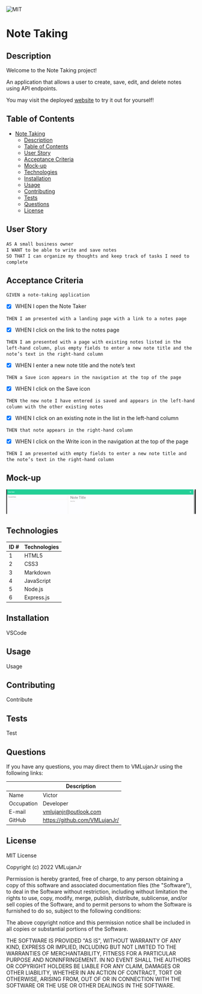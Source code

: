 ![MIT](https://img.shields.io/badge/License-MIT-blue)
# Note Taking

## Description

Welcome to the Note Taking project!

An application that allows a user to create, save, edit, and delete notes using API endpoints.

You may visit the deployed [website](https://shielded-shelf-02439.herokuapp.com/) to try it out for yourself!

## Table of Contents

- [Note Taking](#note-taking)
  - [Description](#description)
  - [Table of Contents](#table-of-contents)
  - [User Story](#user-story)
  - [Acceptance Criteria](#acceptance-criteria)
  - [Mock-up](#mock-up)
  - [Technologies](#technologies)
  - [Installation](#installation)
  - [Usage](#usage)
  - [Contributing](#contributing)
  - [Tests](#tests)
  - [Questions](#questions)
  - [License](#license)

## User Story

~~~
AS A small business owner
I WANT to be able to write and save notes
SO THAT I can organize my thoughts and keep track of tasks I need to complete
~~~

## Acceptance Criteria

~~~
GIVEN a note-taking application
~~~

- [x] WHEN I open the Note Taker
~~~
THEN I am presented with a landing page with a link to a notes page
~~~

- [x] WHEN I click on the link to the notes page
~~~
THEN I am presented with a page with existing notes listed in the left-hand column, plus empty fields to enter a new note title and the note’s text in the right-hand column
~~~

- [x] WHEN I enter a new note title and the note’s text
~~~
THEN a Save icon appears in the navigation at the top of the page
~~~

- [x] WHEN I click on the Save icon
~~~
THEN the new note I have entered is saved and appears in the left-hand column with the other existing notes
~~~

- [x] WHEN I click on an existing note in the list in the left-hand column
~~~
THEN that note appears in the right-hand column
~~~

- [x] WHEN I click on the Write icon in the navigation at the top of the page
~~~
THEN I am presented with empty fields to enter a new note title and the note’s text in the right-hand column
~~~

## Mock-up

![mockup](./public/assets/images/mock-up.gif)

## Technologies
| ID # | Technologies |
| --- | --- |
| 1 | HTML5 |
| 2 | CSS3 |
| 3 | Markdown |
| 4 | JavaScript |
| 5 | Node.js |
| 6 | Express.js |

## Installation

VSCode

## Usage

Usage

## Contributing

Contribute

## Tests

Test

## Questions

If you have any questions, you may direct them to VMLujanJr using the following links:

| | Description |
| --- | --- |
| Name | Victor |
| Occupation | Developer |
| E-mail | <vmlujanjr@outlook.com> |
| GitHub | <https://github.com/VMLujanJr/> |

## License

MIT License

Copyright (c) 2022 VMLujanJr

Permission is hereby granted, free of charge, to any person obtaining a copy
of this software and associated documentation files (the "Software"), to deal
in the Software without restriction, including without limitation the rights
to use, copy, modify, merge, publish, distribute, sublicense, and/or sell
copies of the Software, and to permit persons to whom the Software is
furnished to do so, subject to the following conditions:

The above copyright notice and this permission notice shall be included in all
copies or substantial portions of the Software.

THE SOFTWARE IS PROVIDED "AS IS", WITHOUT WARRANTY OF ANY KIND, EXPRESS OR
IMPLIED, INCLUDING BUT NOT LIMITED TO THE WARRANTIES OF MERCHANTABILITY,
FITNESS FOR A PARTICULAR PURPOSE AND NONINFRINGEMENT. IN NO EVENT SHALL THE
AUTHORS OR COPYRIGHT HOLDERS BE LIABLE FOR ANY CLAIM, DAMAGES OR OTHER
LIABILITY, WHETHER IN AN ACTION OF CONTRACT, TORT OR OTHERWISE, ARISING FROM,
OUT OF OR IN CONNECTION WITH THE SOFTWARE OR THE USE OR OTHER DEALINGS IN THE
SOFTWARE.